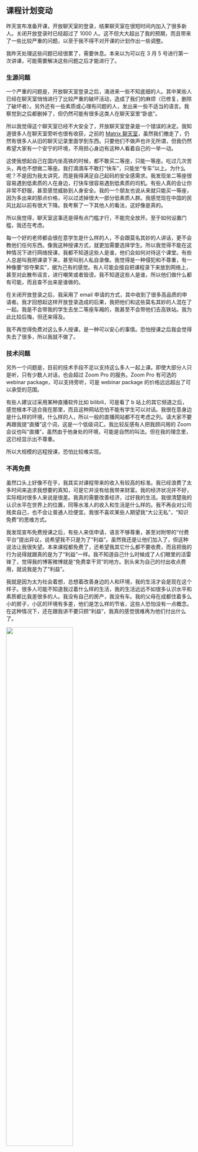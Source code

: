 <div class="inner">
<h2>课程计划变动</h2>
<p>昨天宣布准备开课，开放聊天室的登录，结果聊天室在很短时间内加入了很多新人。关闭开放登录时已经超过了 1000 人。这不但大大超出了我的预期，而且带来了一些比较严重的问题，以至于我不得不对开课的计划作出一些调整。</p>
<p>我昨天处理这些问题已经很累了，需要休息。本来以为可以在 3 月 5 号进行第一次讲课，可能需要解决这些问题之后才能进行了。</p>
<h3 id="生源问题">生源问题</h3>
<p>一个严重的问题是，开放聊天室登录之后，涌进来一些不知底细的人。其中某些人已经在聊天室悄悄进行了比较严重的破坏活动，造成了我们的麻烦（已修复，删除了破坏者）。另外还有一些素质或心理有问题的人，发出来一些不适当的语言。我察觉到之后都删掉了，但仍然可能有很多这类人在聊天室里“卧底”。</p>
<p>所以我觉得这个聊天室已经不大安全了，开放聊天室登录是一个错误的决定。我知道很多人在聊天室旁听也很有收获，之前的 <a href="https://matrix.to/#/!lRfnYIjswOKuvGDTen:matrix.org">Matrix 聊天室</a>，虽然我们撤走了，仍然有很多人从旧的聊天记录里面学到东西。只要他们不做声也许无所谓，但我仍然希望大家有一个安宁的环境，不用担心身边有这种人看着自己的一举一动。</p>
<p>这使我想起自己在国内坐高铁的时候，都不敢买二等座，只能一等座。吃过几次苦头，再也不想做二等座。我打滴滴车不敢打“快车”，只能坐“专车”以上。为什么呢？不是因为我太讲究，而是我得满足自己起码的安全感需求。我发现坐二等座很容易遇到低素质的人在身边，打快车很容易遇到低素质的司机。有些人真的会让你非常不舒服，甚至感觉威胁到人身安全。我的一个朋友也说从来就只能买一等座，因为多出来的那点价格，可以过滤掉很大一部分低素质人群。我感觉现在中国的民风比起以前有很大下降。我考察了一下其他人的看法，这好像是真的。</p>
<p>所以我觉得，聊天室这事还是得有点门槛才行，不能完全放开。至于如何设置门槛，我还在考虑。</p>
<p>每一个好的老师都会很在意学生是什么样的人，不会跟莫名其妙的人讲话，更不会教他们任何东西。像我这种授课方式，就更加需要选择学生。所以我觉得不能在这种情况下进行网络授课，我都不知道这些人是谁，他们会如何对待这个课堂。有些人总是叫我把课录下来，甚至叫别人私自录像。我觉得是一种侵犯和不尊重，有一种像要“掠夺果实”，据为己有的感觉。有人可能会擅自把课程录下来放到网络上，甚至对此散布谣言，进行嘲笑或者毁谤。我不知道这些人是谁，所以他们做什么都有可能，而且查不出来是谁做的。</p>
<p>在关闭开放登录之后，我采用了 email 申请的方式，其中收到了很多高品质的申请者。我才回想起这样开放登录造成的后果，我把他们和这些莫名其妙的人混在了一起。我是不会带我的学生去坐二等座车厢的，我甚至不会带他们去高铁站。我为此比较后悔，但还来得及。</p>
<p>我不再觉得免费对这么多人授课，是一种可以安心的事情。恐怕授课之后我会觉得失去了很多，所以我就不做了。</p>
<h3 id="技术问题">技术问题</h3>
<p>另外一个问题是，目前的技术手段不足以支持这么多人一起上课。即使大部分人只是听，只有少数人对话，也会超过 Zoom Pro 的服务。Zoom Pro 有可选的 webinar package，可以支持旁听，可是 webinar package 的价格远远超出了可以承受的范围。</p>
<p>有些人建议过采用某种直播软件比如 bilibili，可是看了 b 站上的其它频道之后，感觉根本不适合我在那里，而且这种网站恐怕不能有学生可以对话。我很在意身边是什么样的环境，什么样的人，所以一般的直播网站都不在考虑之列。请大家不要再跟我提“直播”这个词，这是一个低级词汇。我比较反感有人把我顾问用的 Zoom 会议也叫“直播”，虽然由于他身处的环境，可能是自然的叫法。但在我的理念里，这已经显示出不尊重。</p>
<p>所以大规模的远程授课，恐怕比较难实现。</p>
<h3 id="不再免费">不再免费</h3>
<p>虽然口头上好像不在乎，我其实对课程带来的收入有较高的标准。我已经浪费了太多时间来追求我想要的真知，可是它并没有给我带来财富。我的经济状况并不好，实际相对很多人来说是很差。我真的需要改善经济，过好我的生活。我很清楚我的认识水平在世界上的位置，同等水准人的收入和生活是什么样的。我不再会对公司贱卖自己，也不会让普通人捡便宜。我很不喜欢某些人期望我“大公无私”，“知识免费”的思维方式。</p>
<p>我发现宣布免费授课之后，有些人来信申请，语言不够尊重，甚至对附带的“付费平台”提出异议，说希望我不只是为了“利益”。虽然我还是让他们加入了，但这种说法让我很失望。本来课程都免费了，还希望我其它什么都不要收费，而且把我的行为说得就跟真的是为了“利益”一样。我不知道自己什么时候成了人们眼里的活雷锋了，觉得我的博客微博就是“免费拿干货”的地方。到头来为自己的付出收点费用，就说我是为了“利益”。</p>
<p>我就是因为太为社会着想，总想着改善身边的人和环境，我的生活才会是现在这个样子。很多人可能不知道我过着什么样的生活，我的生活远远不如很多认识水平和素质都比我差很多的人。我没有自己的房产，我没有车。我的父母在成都住着多么小的房子，小区的环境有多差，他们是怎么样的节省，这些人恐怕没有一点概念。在这种情况下，还在跟我讲不要只顾“利益”，我真的感觉很难再为他们付出什么了。</p>
<p><img src="https://www.yinwang.org/images/broken-glass.jpg" width="60%" /></p>
<p>这就是我父母住的成都某小区楼门口的顶棚。玻璃顶棚碎成这样，业主们闹了两年还不修。我的父母为国家的教育事业辛苦劳作了一辈子，只有这么一个超级小的房子，卧室都只有一间，进去都转不过身来。我过年回家都没有房间可以住，父母会坚持让我住卧室，他们自己睡沙发。后来我觉得他们太可怜了，所以后来回家就不听他们阻拦，坚持去外面住酒店了。</p>
<p>你能想象这种心情吗，自己的父母每天走过破破的楼道，还要从这摇摇欲坠的玻璃下面走过！楼里的三部电梯坏了两部，业主们闹了几个月，才修了其中一部，还有一部一直不修。物业为了赚外快，还做出其它一系列损害业主利益的事情。业主们拉了一个群，经常跟打仗似的在里面谈论这些事情。这才叫一心为了“利益”。</p>
<p>我工作这么多年了，居然没有钱给他们换一个好一点的房子，好一点的小区。我领了工资给父母一部分，可是他们都舍不得花，说给我存下来，免得以后出什么问题备用。我在美国读书的几年，父母自己出钱买了这个破房子，省吃俭用，都成了房奴性格，连我给他们买的垃圾袋都舍不得用。</p>
<p>你们知道“无私付出”的后果吗？我就是太不讲利益了，什么都让着别人，为大家好，免费分享，所以我都快被这个社会榨干了。我不知道要如何给我的父母养老，真的，我是一个不孝子。这就是我的现实，不仅被资本家压榨，被有心机的人算计，而且被这些叫我“不要为了利益”的人从心理上压榨。通货膨胀不停进行，房价涨的比天高。上海的房子要么就是破得吓人，要么稍微可以接受的，都是一万五以上的租金。就不用想买房的事了。吃的贵了好多，吃个饭都得考虑下价钱了。</p>
<p>真的不知道未来会如何，我还有多少年可以拿来浪费，我的父母什么时候才能舒服的养老？现在家里还多了一只猫，跟我父母挤在一起，我都后悔把他带回来了。在国外的时候太多人说中国好，各种美好的朋友圈，跟我说“回来吧，看我回来多开心！” 结果我回来，他们就跑回美国去了。所以我把中国想的太美好，现实却是比十年前还不如。那些人发朋友圈，只挑最好的地方拍，旁边往往是乌七八糟。这不像是一个我可以安居乐业的国家。</p>
<p>最近开发的顾问服务，由于考虑到照顾很多人的收入水平，采用了按收入定价的方式。结果几乎每个人来申请都在哭穷，说收入只有一万出头，各种负担，父母养老，房租又贵，只能给这么点。所以我觉得这些为大家考虑根本就是错误的方式。现在的顾问服务方式已经改变了，不再考虑申请者的收入水平，而是采用按固定价格和时长的方式。</p>
<h3 id="新的授课计划">新的授课计划</h3>
<p>由于无法用其它方式带来可靠的收入，为了改善自己和家庭的生活，支持自己的事业，我觉得确实应该对参加课程的人进行一定的收费。我觉得是“免费”和“大方”造成了这种有失尊严，危害自己的局面，所以我在考虑给课程定一个价格。我很清楚外面忽悠的培训班都在收什么样的费用，所以我的课程不应该比它们便宜。我希望申请者有如下的期望，免得浪费自己写申请的时间：</p>
<ol>
<li>为了教学质量，课程会限制人数。根据我的顾问讨论会经验，人数超过 20 个的时候，就已经有挺多人不出声了，没能吸收到营养。所以课堂不应该超过 20 人，理想的人数大概是 6~7 人。</li>
<li>课程的内容仍然是比较“即兴”的，苏格拉底方式。老师要讲什么都是跟学生交流之后决定，没有固定的大纲。当然我也会思考要讲的内容，会准备一些 slides。一个短期课程显然无法讲授所有的内容，所以我希望大家有合理的期望值。</li>
<li>根据报名者的水平不同，应该有不同级别的班，而不是全都混在一起。比如要是我把完全的初学者和博士毕业的人放在一起，从头开始讲，恐怕两者都很难得到自己需要的启发。另外还有国外的申请者，根据时差可能一起分在不同的班。</li>
<li>授课的次数大概是一个星期两次，中间会有充足的讨论。课程时长为一个月左右，会根据实际的内容有所调整。</li>
<li>我对每一堂课的总收入会有一定的标准，然后计算每个人的费用。课程的收费至少应该在每个人 1 万人民币以上（未定）。我很清楚最普通的编程培训班都在这个价格之上，所以课程收费不应该低于他们的标准。我希望大家有合适的期望值，不要到时候讨价还价，讲各种条件或者哭穷。</li>
</ol>
<p>如果你能接受这种方式，那么可以来 <a href="mailto:yinwang.advising@gmail.com">email</a> 申请，标题为『申请加入新的授课计划』。我不再要求 email 的格式，但会根据对 email 的气质感受来决定是否考虑申请，所以请你们自己注意书写风格。如果你已经写了申请，可以补充需要的材料（特别是简历）。我会根据申请者的背景择优录取。为了课堂气氛的融洽，所有人要经过面试之后才能开始。如果中途发现有心智不合适的人，我会劝其退出，并且按比例退回学费，之后永久不再给他授课。</p>
</div>
<!--
<div class="ad-banner" style="margin-top: 5px">
<script async src="//pagead2.googlesyndication.com/pagead/js/adsbygoogle.js"></script>
<ins class="adsbygoogle"
                    style="display:inline-block;width:100%;height:90px"
                    data-ad-client="ca-pub-1331524016319584"
                    data-ad-slot="6657867155"></ins>
<script>(adsbygoogle = window.adsbygoogle || []).push({});</script>
</div>
<script data-ad-client="ca-pub-1331524016319584" async
            src="https://pagead2.googlesyndication.com/pagead/js/adsbygoogle.js">
</script>
        -->
    